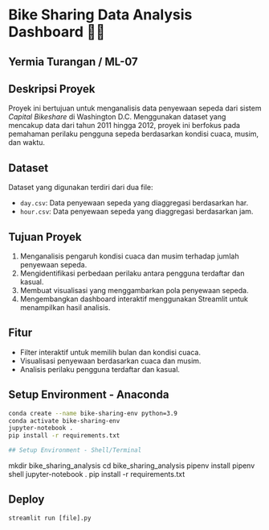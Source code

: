 # Bike Sharing Data Analysis Dashboard 🚴‍♂️
## Yermia Turangan / ML-07
## Deskripsi Proyek
Proyek ini bertujuan untuk menganalisis data penyewaan sepeda dari sistem *Capital Bikeshare* di Washington D.C. Menggunakan dataset yang mencakup data dari tahun 2011 hingga 2012, proyek ini berfokus pada pemahaman perilaku pengguna sepeda berdasarkan kondisi cuaca, musim, dan waktu.

## Dataset
Dataset yang digunakan terdiri dari dua file:
- `day.csv`: Data penyewaan sepeda yang diaggregasi berdasarkan har.
- `hour.csv`: Data penyewaan sepeda yang diaggregasi berdasarkan jam.

## Tujuan Proyek
1. Menganalisis pengaruh kondisi cuaca dan musim terhadap jumlah penyewaan sepeda.
2. Mengidentifikasi perbedaan perilaku antara pengguna terdaftar dan kasual.
3. Membuat visualisasi yang menggambarkan pola penyewaan sepeda.
4. Mengembangkan dashboard interaktif menggunakan Streamlit untuk menampilkan hasil analisis.

## Fitur
- Filter interaktif untuk memilih bulan dan kondisi cuaca.
- Visualisasi penyewaan berdasarkan cuaca dan musim.
- Analisis perilaku pengguna terdaftar dan kasual.

## Setup Environment - Anaconda
```bash
conda create --name bike-sharing-env python=3.9
conda activate bike-sharing-env
jupyter-notebook .
pip install -r requirements.txt

## Setup Environment - Shell/Terminal
```
mkdir bike_sharing_analysis
cd bike_sharing_analysis
pipenv install
pipenv shell
jupyter-notebook .
pip install -r requirements.txt


## Deploy
```
streamlit run [file].py

